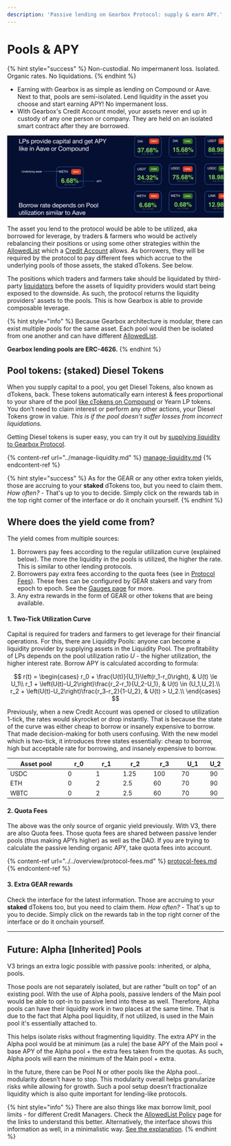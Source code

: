 ```yaml
---
description: 'Passive lending on Gearbox Protocol: supply & earn APY.'
---
```


# Pools & APY



{% hint style="success" %}
Non-custodial. No impermanent loss. Isolated. Organic rates. No liquidations.
{% endhint %}

* Earning with Gearbox is as simple as lending on Compound or Aave. Next to that, pools are semi-isolated. Lend liquidity in the asset you choose and start earning APY! No impermanent loss.
* With Gearbox's Credit Account model, your assets never end up in custody of any one person or company. They are held on an isolated smart contract after they are borrowed.&#x20;

![](<../../.gitbook/assets/Screenshot 2021-08-07 at 22.49.25.png>)

The asset you lend to the protocol would be able to be utilized, aka borrowed for leverage, by traders & farmers who would be actively rebalancing their positions or using some other strategies within the [AllowedList](../../overview/credit-account/#allowed-list-policy) which a [Credit Account](../../overview/credit-account/) allows. As borrowers, they will be required by the protocol to pay different fees which accrue to the underlying pools of those assets, the staked dTokens. See below.

The positions which traders and farmers take should be liquidated by third-party [liquidators](../../overview/liquidations/) before the assets of liquidity providers would start being exposed to the downside. As such, the protocol returns the liquidity providers’ assets to the pools. This is how Gearbox is able to provide composable leverage.

{% hint style="info" %}
Because Gearbox architecture is modular, there can exist multiple pools for the same asset. Each pool would then be isolated from one another and can have different [AllowedList](../../overview/credit-account/allowedlist-policy/).

**Gearbox lending pools are ERC-4626.**
{% endhint %}

## Pool tokens: (staked) Diesel Tokens

When you supply capital to a pool, you get Diesel Tokens, also known as dTokens, back. These tokens automatically earn interest & fees proportional to your share of the pool [like cTokens on Compound](https://compound.finance/docs/ctokens) or Yearn LP tokens. You don’t need to claim interest or perform any other actions, your Diesel Tokens grow in value. _This is if the pool doesn't suffer losses from incorrect liquidations._

Getting Diesel tokens is super easy, you can try it out by [supplying liquidity to Gearbox Protocol](../manage-liquidity.md#supplying-liquidity).

{% content-ref url="../manage-liquidity.md" %}
[manage-liquidity.md](../manage-liquidity.md)
{% endcontent-ref %}

{% hint style="success" %}
As for the GEAR or any other extra token yields, those are accruing to your **staked** dTokens too, but you need to claim them. _How often?_ - That's up to you to decide. Simply click on the rewards tab in the top right corner of the interface or do it onchain yourself.
{% endhint %}

## Where does the yield come from?

The yield comes from multiple sources:

1. Borrowers pay fees according to the regular utilization curve (explained below). The more the liquidity in the pools is utilized, the higher the rate. This is similar to other lending protocols.
2. Borrowers pay extra fees according to the quota fees (see in [Protocol Fees](../../overview/protocol-fees.md)). These fees can be configured by GEAR stakers and vary from epoch to epoch. See the [Gauges page](../../governance/quotas-and-gauges.md) for more.
3. Any extra rewards in the form of GEAR or other tokens that are being available.

#### 1. Two-Tick Utilization Curve

Capital is required for traders and farmers to get leverage for their financial operations. For this, there are Liquidity Pools: anyone can become a liquidity provider by supplying assets in the Liquidity Pool. The profitability of LPs depends on the pool utilization ratio _U_ - the higher utilization, the higher interest rate. Borrow APY is calculated according to formula:

$$
r(t) = 
    \begin{cases}
        r_0 + \frac{U(t)}{U_1}\left(r_1-r_0\right), & U(t) \le U_1\\
        r_1 + \left(U(t)-U_2\right)\frac{r_2-r_1}{U_2-U_1}, & U(t) \in (U_1,U_2].\\
        r_2 + \left(U(t)-U_2\right)\frac{r_3-r_2}{1-U_2}, & U(t) > U_2.\\
    \end{cases}
$$

Previously, when a new Credit Account was opened or closed to utilization 1-tick, the rates would skyrocket or drop instantly. That is because the state of the curve was either cheap to borrow or insanely expensive to borrow. That made decision-making for both users confusing. With the new model which is two-tick, it introduces three states essentially: cheap to borrow, high but acceptable rate for borrowing, and insanely expensive to borrow.

<table><thead><tr><th width="211">Asset pool</th><th width="86">r_0</th><th width="80">r_1</th><th width="87">r_2</th><th width="79" data-type="number">r_3</th><th width="83">U_1</th><th>U_2</th></tr></thead><tbody><tr><td>USDC</td><td>0</td><td>1</td><td>1.25</td><td>100</td><td>70</td><td>90</td></tr><tr><td>ETH</td><td>0</td><td>2</td><td>2.5</td><td>60</td><td>70</td><td>90</td></tr><tr><td>WBTC</td><td>0</td><td>2</td><td>2.5</td><td>60</td><td>70</td><td>90</td></tr></tbody></table>

#### 2. Quota Fees

The above was the only source of organic yield previously. With V3, there are also Quota fees. Those quota fees are shared between passive lender pools (thus making APYs higher) as well as the DAO. If you are trying to calculate the passive lending organic APY, take quota fees into account.

{% content-ref url="../../overview/protocol-fees.md" %}
[protocol-fees.md](../../overview/protocol-fees.md)
{% endcontent-ref %}

#### 3. Extra GEAR rewards

Check the interface for the latest information. Those are accruing to your **staked** dTokens too, but you need to claim them. _How often?_ - That's up to you to decide. Simply click on the rewards tab in the top right corner of the interface or do it onchain yourself.

***

## Future: Alpha \[Inherited] Pools

V3 brings an extra logic possible with passive pools: inherited, or alpha, pools.

Those pools are not separately isolated, but are rather "built on top" of an existing pool. With the use of Alpha pools, passive lenders of the Main pool would be able to opt-in to passive lend into these as well. Therefore, Alpha pools can have their liquidity work in two places at the same time. That is due to the fact that Alpha pool liquidity, if not utilized, is used in the Main pool it's essentially attached to.

This helps isolate risks without fragmenting liquidity. The extra APY in the Alpha pool would be at minimum (as a rule) the base APY of the Main pool + base APY of the Alpha pool + the extra fees taken from the quotas. As such, Alpha pools will earn the minimum of the Main pool + extra.

In the future, there can be Pool N or other pools like the Alpha pool… modularity doesn’t have to stop. This modularity overall helps granularize risks while allowing for growth. Such a pool setup doesn’t fractionalize liquidity which is also quite important for lending-like protocols.

{% hint style="info" %}
There are also things like max borrow limit, pool limits - for different Credit Managers. Check the [AllowedList Policy](../../overview/credit-account/allowedlist-policy/) page for the links to understand this better. Alternatively, the interface shows this information as well, in a minimalistic way. [See the explanation](../manage-liquidity.md).
{% endhint %}
